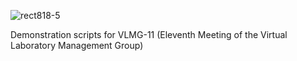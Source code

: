 ![rect818-5](https://github.com/user-attachments/assets/94571dde-1445-4ec5-be45-30d0b85a8bfb)

Demonstration scripts for VLMG-11 (Eleventh Meeting of the Virtual Laboratory Management Group)

